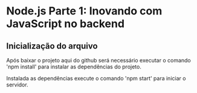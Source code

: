 # **Node.js Parte 1: Inovando com JavaScript no backend**

## **Inicialização do arquivo**

Após baixar o projeto aqui do github será necessário executar o comando 'npm install' para instalar as dependências do projeto.

Instalada as dependências execute o comando 'npm start' para iniciar o servidor.
